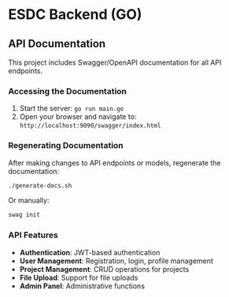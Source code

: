 # ESDC Backend (GO)

## API Documentation

This project includes Swagger/OpenAPI documentation for all API endpoints.

### Accessing the Documentation

1. Start the server: `go run main.go`
2. Open your browser and navigate to: `http://localhost:9090/swagger/index.html`

### Regenerating Documentation

After making changes to API endpoints or models, regenerate the documentation:

```bash
./generate-docs.sh
```

Or manually:

```bash
swag init
```

### API Features

- **Authentication**: JWT-based authentication
- **User Management**: Registration, login, profile management
- **Project Management**: CRUD operations for projects
- **File Upload**: Support for file uploads
- **Admin Panel**: Administrative functions
